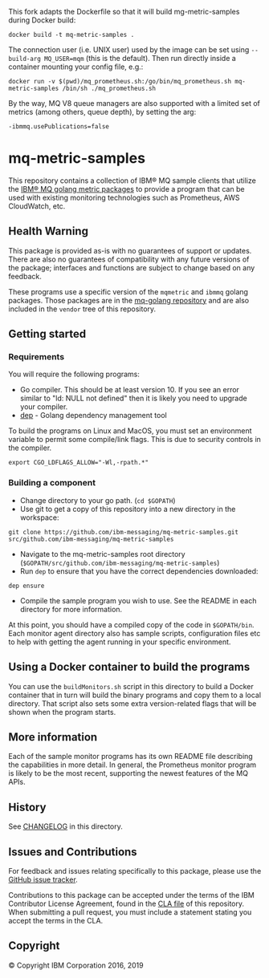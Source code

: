 This fork adapts the Dockerfile so that it will build mg-metric-samples during Docker build:

`docker build -t mq-metric-samples .`

The connection user (i.e. UNIX user) used by the image can be set using `--build-arg MQ_USER=mqm` (this is the default). Then run directly inside a container mounting your config file, e.g.:

`docker run -v $(pwd)/mq_prometheus.sh:/go/bin/mq_prometheus.sh mq-metric-samples /bin/sh ./mq_prometheus.sh`

By the way, MQ V8 queue managers are also supported with a limited set of metrics (among others, queue depth), by setting the arg:

`-ibmmq.usePublications=false`

# mq-metric-samples

This repository contains a collection of IBM® MQ sample clients that utilize
the [IBM® MQ golang metric packages](https://github.com/ibm-messaging/mq-golang)
to provide a program that can be used with existing monitoring technologies
such as Prometheus, AWS CloudWatch, etc.

## Health Warning

This package is provided as-is with no guarantees of support or updates.
There are also no guarantees of compatibility with any future versions of the package;
interfaces and functions are subject to change based on any feedback.

These programs use a specific version of the `mqmetric` and `ibmmq` golang packages.
Those packages are in the [mq-golang repository](https://github.com/ibm-messaging/mq-golang)
and are also included in the `vendor` tree of this repository.

## Getting started

### Requirements

You will require the following programs:

* Go compiler. This should be at least version 10. If you see an error similar to "ld: NULL not defined"
then it is likely you need to upgrade your compiler.
* [dep](https://golang.github.io/dep/) - Golang dependency management tool

To build the programs on Linux and MacOS, you must set an environment variable to permit some compile/link flags.
This is due to security controls in the compiler.

```
export CGO_LDFLAGS_ALLOW="-Wl,-rpath.*"
```

### Building a component

* Change directory to your go path. (`cd $GOPATH`)
* Use git to get a copy of this repository into a new directory in the workspace:

```
git clone https://github.com/ibm-messaging/mq-metric-samples.git src/github.com/ibm-messaging/mq-metric-samples
```

* Navigate to the mq-metric-samples root directory (`$GOPATH/src/github.com/ibm-messaging/mq-metric-samples`)
* Run `dep` to ensure that you have the correct dependencies downloaded:

```
dep ensure
```

* Compile the sample program you wish to use. See the README in each directory for more information.

At this point, you should have a compiled copy of the code in `$GOPATH/bin`. Each
monitor agent directory also has sample scripts, configuration files etc to help
with getting the agent running in your specific environment.

## Using a Docker container to build the programs
You can use the `buildMonitors.sh` script in this directory to build a Docker container that
in turn will build the binary programs and copy them to a local directory. That script also
sets some extra version-related flags that will be shown when the program starts.

## More information
Each of the sample monitor programs has its own README file describing the
capabilities in more detail. In general, the Prometheus monitor program is
likely to be the most recent, supporting the newest features of the MQ APIs.

## History

See [CHANGELOG](CHANGELOG.md) in this directory.

## Issues and Contributions

For feedback and issues relating specifically to this package, please use the [GitHub issue tracker](https://github.com/ibm-messaging/mq-metric-samples/issues).

Contributions to this package can be accepted under the terms of the IBM Contributor License
Agreement, found in the [CLA file](CLA.md) of this repository. When submitting a pull request, you
must include a statement stating you accept the terms in the CLA.

## Copyright

© Copyright IBM Corporation 2016, 2019
